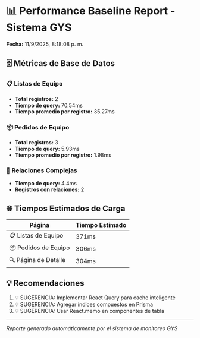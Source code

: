 # 📊 Performance Baseline Report - Sistema GYS

**Fecha:** 11/9/2025, 8:18:08 p. m.

## 🗄️ Métricas de Base de Datos

### 📋 Listas de Equipo
- **Total registros:** 2
- **Tiempo de query:** 70.54ms
- **Tiempo promedio por registro:** 35.27ms

### 📦 Pedidos de Equipo
- **Total registros:** 3
- **Tiempo de query:** 5.93ms
- **Tiempo promedio por registro:** 1.98ms

### 🔗 Relaciones Complejas
- **Tiempo de query:** 4.4ms
- **Registros con relaciones:** 2

## 🌐 Tiempos Estimados de Carga

| Página | Tiempo Estimado |
|--------|----------------|
| 📋 Listas de Equipo | 371ms |
| 📦 Pedidos de Equipo | 306ms |
| 🔍 Página de Detalle | 304ms |

## 💡 Recomendaciones

1. 💡 SUGERENCIA: Implementar React Query para cache inteligente
2. 💡 SUGERENCIA: Agregar índices compuestos en Prisma
3. 💡 SUGERENCIA: Usar React.memo en componentes de tabla

---

*Reporte generado automáticamente por el sistema de monitoreo GYS*
